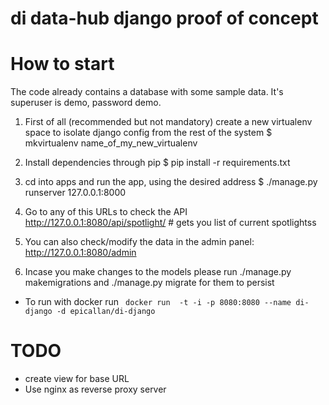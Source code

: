 # di data-hub django proof of concept

# How to start
The code already contains a database with some sample data. It's superuser is demo, password demo.

1) First of all (recommended but not mandatory) create a new virtualenv space
    to isolate django config from the rest of the system
    $ mkvirtualenv name_of_my_new_virtualenv

2) Install dependencies through pip
    $ pip install -r requirements.txt

3) cd into apps and run the app, using the desired address
    $ ./manage.py runserver 127.0.0.1:8000

4) Go to any of this URLs to check the API
    http://127.0.0.1:8080/api/spotlight/ # gets you list of current spotlightss

5) You can also check/modify the data in the admin panel:
   http://127.0.0.1:8080/admin

6) Incase you make changes to the models please run ./manage.py makemigrations
  and ./manage.py migrate for them to persist

- To run with docker run ``` docker run  -t -i -p 8080:8080 --name di-django -d epicallan/di-django```

# TODO
- create view for base URL
- Use nginx as reverse proxy server
